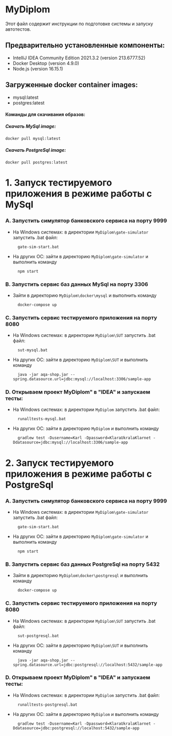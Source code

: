 # MyDiplom
Этот файл содержит инструкции по подготовке системы и запуску автотестов.
## Предварительно установленные компоненты:
* IntelliJ IDEA Community Edition 2021.3.2 (version 213.6777.52)
* Docker Desktop (version 4.9.0)
* Node.js (version 16.15.1)
## Загруженные docker container images:
* mysql:latest
* postgres:latest
#### Команды для скачивания образов:
##### Скачать MySql image:
    docker pull mysql:latest
    
##### Скачать PostgreSql image:
    docker pull postgres:latest

# 1. Запуск тестируемого приложения в режиме работы с MySql
### A. Запустить симулятор банковского сервиса на порту 9999
* На Windows системаx:  в директории `MyDiplom\gate-simulator` запустить .bat файл:

        gate-sim-start.bat
        
* На других ОС: зайти в директорию `MyDiplom\gate-simulator` и выполнить команду 

        npm start

### B. Запустить сервис баз данных MySql на порту 3306
* Зайти в директорию `MyDiplom\docker\mysql` и выполнить команду 

        docker-compose up
        
### C. Запустить сервис тестируемого приложения на порту 8080
* На Windows системаx:  в директории `MyDiplom\SUT` запустить .bat файл:

        sut-mysql.bat

* На других ОС: зайти в директорию `MyDiplom\SUT` и выполнить команду 

        java -jar aqa-shop.jar --spring.datasource.url=jdbc:mysql://localhost:3306/sample-app

### D. Открываем проект MyDiplom" в "IDEA"  и запускаем тесты:
* На Windows системаx:  в директории `MyDiplom` запустить .bat файл:

        runalltests-mysql.bat

* На других ОС: зайти в директорию `MyDiplom` и выполнить команду

        gradlew test -Dusername=Karl -Dpassword=KlaraUkralaKlarnet -Ddatasource=jdbc:mysql://localhost:3306/sample-app

# 2. Запуск тестируемого приложения в режиме работы с PostgreSql
### A. Запустить симулятор банковского сервиса на порту 9999
* На Windows системаx:  в директории `MyDiplom\gate-simulator` запустить .bat файл:

        gate-sim-start.bat
        
* На других ОС: зайти в директорию `MyDiplom\gate-simulator` и выполнить команду 

        npm start

### B. Запустить сервис баз данных PostgreSql на порту 5432
* Зайти в директорию `MyDiplom\docker\postgresql` и выполнить команду 

        docker-compose up
        
### C. Запустить сервис тестируемого приложения на порту 8080
* На Windows системаx:  в директории `MyDiplom\SUT` запустить .bat файл:

        sut-postgresql.bat

* На других ОС: зайти в директорию `MyDiplom\SUT` и выполнить команду 

        java -jar aqa-shop.jar --spring.datasource.url=jdbc:postgresql://localhost:5432/sample-app

### D. Открываем проект MyDiplom" в "IDEA"  и запускаем тесты:
* На Windows системаx:  в директории `MyDiplom` запустить .bat файл:

        runalltests-postgresql.bat

* На других ОС: зайти в директорию `MyDiplom` и выполнить команду

        gradlew test -Dusername=Karl -Dpassword=KlaraUkralaKlarnet -Ddatasource=jdbc:postgresql://localhost:5432/sample-app


